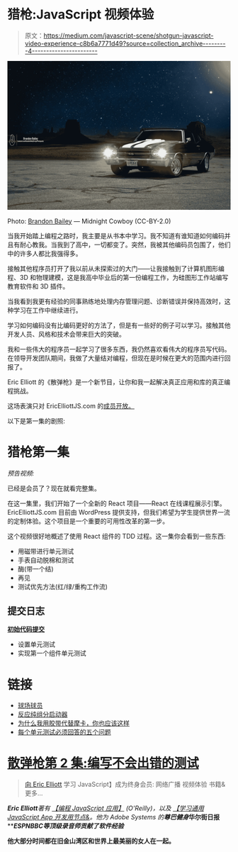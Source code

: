 # 猎枪:JavaScript 视频体验

> 原文：<https://medium.com/javascript-scene/shotgun-javascript-video-experience-c8b6a7771d49?source=collection_archive---------4----------------------->

![](img/991d0b9dbb03bab579fb88c41f2f5453.png)

Photo: [Brandon Bailey](https://www.flickr.com/photos/luxurydesigner/) — Midnight Cowboy (CC-BY-2.0)

当我开始踏上编程之路时，我主要是从书本中学习。我不知道有谁知道如何编码并且有耐心教我。当我到了高中，一切都变了。突然，我被其他编码员包围了，他们中的许多人都比我强得多。

接触其他程序员打开了我以前从未探索过的大门——让我接触到了计算机图形编程、3D 和物理建模，这是我高中毕业后的第一份编程工作，为硅图形工作站编写教育软件和 3D 插件。

当我看到我更有经验的同事熟练地处理内存管理问题、诊断错误并保持高效时，这种学习在工作中继续进行。

学习如何编码没有比编码更好的方法了，但是有一些好的例子可以学习。接触其他开发人员、风格和技术会带来巨大的突破。

我和一些伟大的程序员一起学习了很多东西，我仍然喜欢看伟大的程序员写代码。在领导开发团队期间，我做了大量结对编程，但现在是时候在更大的范围内进行回报了。

Eric Elliott 的《散弹枪》是一个新节目，让你和我一起解决真正应用和库的真正编程挑战。

这场表演只对 EricElliottJS.com 的[成员开放。](https://ericelliottjs.com/product/lifetime-access-pass/)

以下是第一集的剧照:

# 猎枪第一集

*预告视频:*

已经是会员了？现在就看完整集。

在这一集里，我们开始了一个全新的 React 项目——React 在线课程展示引擎。EricElliottJS.com 目前由 WordPress 提供支持，但我们希望为学生提供世界一流的定制体验。这个项目是一个重要的可用性改革的第一步。

这个视频很好地概述了使用 React 组件的 TDD 过程。这一集你会看到一些东西:

*   用磁带进行单元测试
*   手表自动脱棉和测试
*   酶(带一个结)
*   再见
*   测试优先方法(红/绿/重构工作流)

## 提交日志

[**初始代码提交**](https://github.com/jshomes/course-player/tree/249793ee8dd108ade47ff218c3492247d42b83f4)

*   设置单元测试
*   实现第一个组件单元测试

# 链接

*   [球场球员](https://github.com/jshomes/course-player)
*   [反应纯组分启动器](https://github.com/ericelliott/react-pure-component-starter)
*   [为什么我用胶带代替摩卡，你也应该这样](/javascript-scene/why-i-use-tape-instead-of-mocha-so-should-you-6aa105d8eaf4)
*   [每个单元测试必须回答的五个问题](/javascript-scene/what-every-unit-test-needs-f6cd34d9836d)

# [散弹枪第 2 集:编写不会出错的测试](/javascript-scene/shotgun-episode-2-writing-tests-that-don-t-break-6fbce334c0c8)

> [向 Eric Elliott](http://ericelliottjs.com/product/lifetime-access-pass/) 学习 JavaScript】成为终身会员:
> 网络广播
> 视频体验
> 书籍&更多…

***Eric Elliott****著有* [*【编程 JavaScript 应用】*](http://pjabook.com) *(O'Reilly)，以及* [*【学习通用 JavaScript App 开发用节点&*](https://leanpub.com/learn-javascript-react-nodejs-es6/)*。他为 Adobe Systems 的******尊巴健身*******华尔街日报*******ESPN*****BBC**等顶级录音师贡献了软件经验******

**他大部分时间都在旧金山湾区和世界上最美丽的女人在一起。**